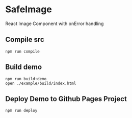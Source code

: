 # SafeImage
React Image Component with onError handling

## Compile src
```(bash)
npm run compile
```

## Build demo

```(bash)
npm run build:demo
open ./example/build/index.html
```

## Deploy Demo to Github Pages Project
```(bash)
npm run deploy
```
